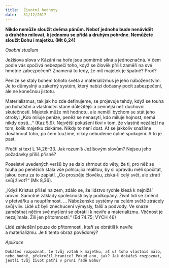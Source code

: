 ```yaml
---
title:  Životní hodnoty
date:   31/12/2017
---
```


**Nikdo nemůže sloužit dvěma pánům. Neboť jednoho bude nenávidět a druhého milovat, k jednomu se přidá a druhým pohrdne. Nemůžete sloužit Bohu i majetku. (Mt 6,24)** 

*Osobní studium* 

Ježíšova slova v Kázání na hoře jsou poměrně silná a jednoznačná. V čem podle vás spočívá nebezpečí toho, když se člověk příliš zaměří na své hmotné zabezpečení? Znamená to tedy, že mít majetek je špatné? Proč? 

Peníze se staly bohem tohoto světa a materializmus je jeho náboženstvím. Je to důmyslný a zákeřný systém, který nabízí dočasný pocit zabezpečení, ale ne konečnou jistotu. 

Materializmus, tak jak ho zde definujeme, se projevuje tehdy, když se touha po bohatství a vlastnictví stane důležitější a cennější než duchovní skutečnosti. Majetek může mít hodnotu, ale neměli bychom se stát jeho otroky: „Kdo miluje peníze, peněz se nenasytí, kdo miluje hojnost, nemá nikdy dosti…“ (Kaz 5,9). Největší pokušení tkví v tom, že vlastně nezáleží na tom, kolik majetku získáme. Nikdy to není dost. Ať se jakkoliv snažíme dosáhnout toho, po čem toužíme, nikdy nebudeme úplně spokojeni. A to je past. 

Přečti si text L 14,26–33. Jak rozumíš Ježíšovým slovům? Nejsou jeho požadavky příliš přísné? 

Poselství uvedených veršů by se dalo shrnout do věty, že ti, pro něž se touha po penězích stala vše pohlcující realitou, by si opravdu měli spočítat, jakou cenu za to zaplatí. „Co prospěje člověku, získá-li celý svět, ale ztratí svůj život?“ (Mk 8,36).

„Když Kristus přišel na zem, zdálo se, že lidstvo rychle klesá k nejnižší úrovni. Samotné základy společnosti byly podkopány. Život lidí se změnil v přetvářku a neupřímnost. … Náboženské systémy na celém světě ztrácely svůj vliv. Lidé už byli znechuceni výmysly, falší a podvody. Ve snaze zaměstnat něčím své myšlení se obrátili k nevíře a materializmu. Věčnost je nezajímala. Žili jen přítomností.“ (Ed 74.75; VYCH 46) 

Lidé zahledění pouze do přítomnosti, kteří se obrátili k nevíře a materializmu. Je ti tento obraz povědomý? 

_Aplikace_ 

`Dokážeš rozpoznat, že tvůj vztah k majetku, ať už toho vlastníš málo, nebo hodně, překročil hranice? Pokud ano, jak? Jak dokážeš rozpoznat, jestli tvůj život patří v první řadě Bohu?`
